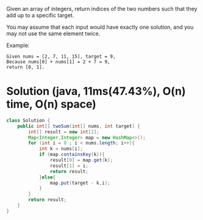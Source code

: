 Given an array of integers, return indices of the two numbers such that they add up to a specific target.

You may assume that each input would have exactly one solution, and you may not use the same element twice.

Example:
```
Given nums = [2, 7, 11, 15], target = 9,
Because nums[0] + nums[1] = 2 + 7 = 9,
return [0, 1].

```
# Solution (java, 11ms(47.43%), O(n) time, O(n) space)
```java
class Solution {
    public int[] twoSum(int[] nums, int target) {
        int[] result = new int[2];
        Map<Integer,Integer> map = new HashMap<>();
        for (int i = 0 ; i < nums.length; i++){
            int k = nums[i];
            if (map.containsKey(k)){
                result[0] = map.get(k);
                result[1] = i;
                return result;
            }else{
                map.put(target - k,i);
            }
        }
        return result;
    }
}
```
